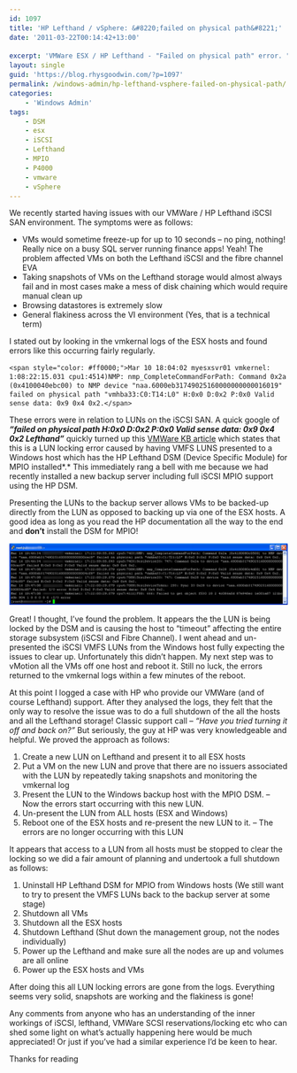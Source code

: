 ```yaml
---
id: 1097
title: 'HP Lefthand / vSphere: &#8220;failed on physical path&#8221;'
date: '2011-03-22T00:14:42+13:00'

excerpt: 'VMWare ESX / HP Lefthand - "Failed on physical path" error. "Have you tried turning it off and on?" '
layout: single
guid: 'https://blog.rhysgoodwin.com/?p=1097'
permalink: /windows-admin/hp-lefthand-vsphere-failed-on-physical-path/
categories:
    - 'Windows Admin'
tags:
    - DSM
    - esx
    - iSCSI
    - Lefthand
    - MPIO
    - P4000
    - vmware
    - vSphere
---
```


We recently started having issues with our VMWare / HP Lefthand iSCSI SAN environment. The symptoms were as follows:

- VMs would sometime freeze-up for up to 10 seconds – no ping, nothing! Really nice on a busy SQL server running finance apps! Yeah! The problem affected VMs on both the Lefthand iSCSI and the fibre channel EVA
- Taking snapshots of VMs on the Lefthand storage would almost always fail and in most cases make a mess of disk chaining which would require manual clean up
- Browsing datastores is extremely slow
- General flakiness across the VI environment (Yes, that is a technical term)

I stated out by looking in the vmkernal logs of the ESX hosts and found errors like this occurring fairly regularly.

```
<span style="color: #ff0000;">Mar 10 18:04:02 myesxsvr01 vmkernel: 1:08:22:15.031 cpu1:4514)NMP: nmp_CompleteCommandForPath: Command 0x2a (0x4100040ebc00) to NMP device "naa.6000eb31749025160000000000016019" failed on physical path "vmhba33:C0:T14:L0" H:0x0 D:0x2 P:0x0 Valid sense data: 0x9 0x4 0x2.</span>
```

These errors were in relation to LUNs on the iSCSI SAN. A quick google of ***“failed on physical path H:0x0 D:0x2 P:0x0 Valid sense data: 0x9 0x4 0x2 Lefthand”*** quickly turned up this [VMWare KB article](http://kb.vmware.com/selfservice/microsites/search.do?language=en_US&cmd=displayKC&externalId=1030129) which states that this is a LUN locking error caused by having VMFS LUNS presented to a Windows host which has the HP Lefthand DSM (Device Specific Module) for MPIO installed*.* This immediately rang a bell with me because we had recently installed a new backup server including full iSCSI MPIO support using the HP DSM.

Presenting the LUNs to the backup server allows VMs to be backed-up directly from the LUN as opposed to backing up via one of the ESX hosts. A good idea as long as you read the HP documentation all the way to the end and **don’t** install the DSM for MPIO!

[![](/content/uploads/2011/03/Lefthand-Physical-Path-Failure.jpg "Lefthand Physical Path Failures")](/content/uploads/2011/03/Lefthand-Physical-Path-Failure.jpg)

Great! I thought, I’ve found the problem. It appears the the LUN is being locked by the DSM and is causing the host to “timeout” affecting the entire storage subsystem (iSCSI and Fibre Channel). I went ahead and un-presented the iSCSI VMFS LUNs from the Windows host fully expecting the issues to clear up. Unfortunately this didn’t happen. My next step was to vMotion all the VMs off one host and reboot it. Still no luck, the errors returned to the vmkernal logs within a few minutes of the reboot.

At this point I logged a case with HP who provide our VMWare (and of course Lefthand) support. After they analysed the logs, they felt that the only way to resolve the issue was to do a full shutdown of the all the hosts and all the Lefthand storage! Classic support call – *“Have you tried turning it off and back on?”* But seriously, the guy at HP was very knowledgeable and helpful. We proved the approach as follows:

1. Create a new LUN on Lefthand and present it to all ESX hosts
2. Put a VM on the new LUN and prove that there are no issuers associated with the LUN by repeatedly taking snapshots and monitoring the vmkernal log
3. Present the LUN to the Windows backup host with the MPIO DSM. – Now the errors start occurring with this new LUN.
4. Un-present the LUN from ALL hosts (ESX and Windows)
5. Reboot one of the ESX hosts and re-present the new LUN to it. – The errors are no longer occurring with this LUN

It appears that access to a LUN from all hosts must be stopped to clear the locking so we did a fair amount of planning and undertook a full shutdown as follows:

1. Uninstall HP Lefthand DSM for MPIO from Windows hosts (We still want to try to present the VMFS LUNs back to the backup server at some stage)
2. Shutdown all VMs
3. Shutdown all the ESX hosts
4. Shutdown Lefthand (Shut down the management group, not the nodes individually)
5. Power up the Lefthand and make sure all the nodes are up and volumes are all online
6. Power up the ESX hosts and VMs

After doing this all LUN locking errors are gone from the logs. Everything seems very solid, snapshots are working and the flakiness is gone!

Any comments from anyone who has an understanding of the inner workings of iSCSI, lefthand, VMWare SCSI reservations/locking etc who can shed some light on what’s actually happening here would be much appreciated! Or just if you’ve had a similar experience I’d be keen to hear.

Thanks for reading